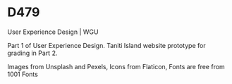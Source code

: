 # D479
User Experience Design | WGU


Part 1 of User Experience Design. Taniti Island website prototype for grading in Part 2.

Images from Unsplash and Pexels,
Icons from Flaticon,
Fonts are free from 1001 Fonts
